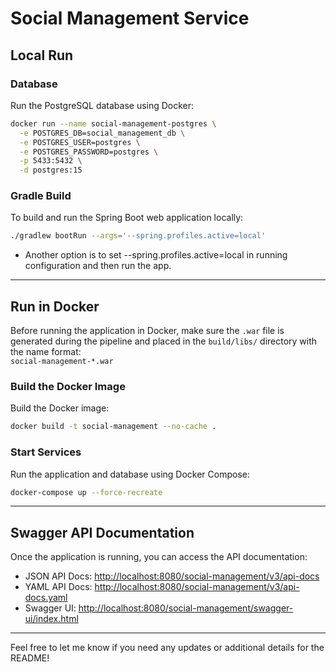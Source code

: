 # Social Management Service

## Local Run

### Database
Run the PostgreSQL database using Docker:
```bash
docker run --name social-management-postgres \
  -e POSTGRES_DB=social_management_db \
  -e POSTGRES_USER=postgres \
  -e POSTGRES_PASSWORD=postgres \
  -p 5433:5432 \
  -d postgres:15
```

### Gradle Build
To build and run the Spring Boot web application locally:
```bash
./gradlew bootRun --args='--spring.profiles.active=local'
```

- Another option is to set --spring.profiles.active=local in running configuration and then run the app.

---

## Run in Docker

Before running the application in Docker, make sure the `.war` file is generated during the pipeline and placed in the `build/libs/` directory with the name format:  
`social-management-*.war`

### Build the Docker Image
Build the Docker image:
```bash
docker build -t social-management --no-cache .
```

### Start Services
Run the application and database using Docker Compose:
```bash
docker-compose up --force-recreate
```

---

## Swagger API Documentation

Once the application is running, you can access the API documentation:

- JSON API Docs: [http://localhost:8080/social-management/v3/api-docs](http://localhost:8080/social-management/v3/api-docs)
- YAML API Docs: [http://localhost:8080/social-management/v3/api-docs.yaml](http://localhost:8080/social-management/v3/api-docs.yaml)
- Swagger UI: [http://localhost:8080/social-management/swagger-ui/index.html](http://localhost:8080/social-management/swagger-ui/index.html)

---

Feel free to let me know if you need any updates or additional details for the README!